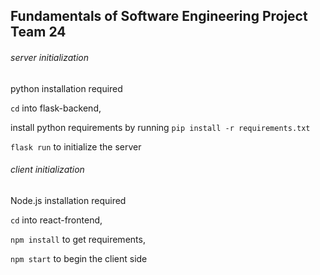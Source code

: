 ## Fundamentals of Software Engineering Project Team 24

###### server initialization

python installation required

`cd` into flask-backend, 

install python requirements by running `pip install -r requirements.txt`

`flask run` to initialize the server


###### client initialization

Node.js installation required

`cd` into react-frontend,

`npm install` to get requirements,

`npm start` to begin the client side
